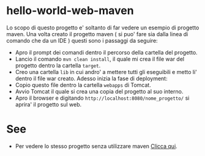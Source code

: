 # hello-world-web-maven

Lo scopo  di questo progetto e' soltanto di far vedere un esempio di progetto maven.
Una volta creato il progetto maven ( si puo' fare sia dalla linea di comando che da un IDE ) questi sono i passaggi da seguire:
- Apro il prompt dei comandi dentro il percorso della cartella del progetto.
- Lancio il comando `mvn clean install`, il quale mi crea il file war del progetto dentro la cartella `target`.
- Creo una cartella `lib` in cui andro' a mettere tutti gli eseguibili e metto li' dentro il file war creato.
Adesso inizia la fase di deployment:
- Copio questo file dentro la cartella `webapps` di Tomcat.
- Avvio Tomcat il quale si crea una copia del progetto al suo interno.
- Apro il browser e digitando `http://localhost:8080/nome_progetto/` si aprira' il progetto sul web.  

# See
* Per vedere lo stesso progetto senza utilizzare maven [Clicca qui](https://github.com/sandrus88/hello-world-web).



